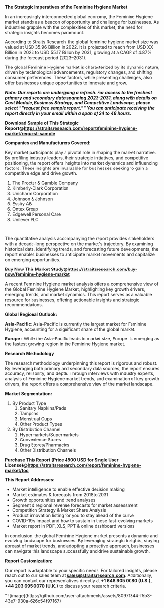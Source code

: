 <p><strong>The Strategic Imperatives of the Feminine Hygiene Market</strong></p>
<p>In an increasingly interconnected global economy, the Feminine Hygiene market stands as a beacon of opportunity and challenge for businesses. As industries grapple with the complexities of this market, the need for strategic insights becomes paramount.</p>
<p>According to Straits Research, the global feminine hygiene market size was valued at USD 35.96 Billion in 2022. It is projected to reach from USD XX Billion in 2023 to USD 55.17 Billion by 2031, growing at a CAGR of 4.87% during the forecast period (2023–2031).</p>
<p>The global Feminine Hygiene market is characterized by its dynamic nature, driven by technological advancements, regulatory changes, and shifting consumer preferences. These factors, while presenting challenges, also offer businesses unique opportunities to innovate and grow.</p>
<p><strong><em><strong><em>Note: Our reports are undergoing a refresh. For access to the freshest primary and secondary data spanning 2023-2031, along with details on Cost Module, Business Strategy, and Competitive Landscape, please select ""request free sample report."" You can anticipate receiving the report directly in your email within a span of 24 to 48 hours.</em></strong></em></strong></p>
<p><strong><strong>Download Sample of This Strategic Report</strong></strong><strong><strong>@</strong></strong><a href=https://straitsresearch.com/report/feminine-hygiene-market/request-sample><strong><u><strong>https://straitsresearch.com/report/feminine-hygiene-market/request-sample</strong></u></strong></a></p>
<p><strong><strong>Companies and Manufacturers Covered</strong></strong><strong><strong>:</strong></strong></p>
<p>Key market participants play a pivotal role in shaping the market narrative. By profiling industry leaders, their strategic initiatives, and competitive positioning, the report offers insights into market dynamics and influencing factors. These insights are invaluable for businesses seeking to gain a competitive edge and drive growth.</p>
<p><ol>
<li>The Procter &amp; Gamble Company</li>
<li>Kimberly-Clark Corporation</li>
<li>Unicharm Corporation</li>
<li>Johnson &amp; Johnson</li>
<li>Essity AB</li>
<li>Ontex Group</li>
<li>Edgewell Personal Care</li>
<li>Unilever PLC</li>
</ol>
<p>&nbsp;</p></p>
<p>The quantitative analysis accompanying the report provides stakeholders with a decade-long perspective on the market's trajectory. By examining historical data, identifying trends, and forecasting future developments, the report enables businesses to anticipate market movements and capitalize on emerging opportunities.</p>
<p><strong><strong>Buy Now This Market Study</strong></strong><strong><strong>@</strong></strong><a href=https://straitsresearch.com/buy-now/feminine-hygiene-market><strong><u><strong>https://straitsresearch.com/buy-now/feminine-hygiene-market</strong></u></strong></a></p>
<p>A recent Feminine Hygiene market analysis offers a comprehensive view of the Global Feminine Hygiene Market, highlighting key growth drivers, emerging trends, and market dynamics. This report serves as a valuable resource for businesses, offering actionable insights and strategic recommendations.</p>
<p><strong><strong>Global Regional Outlook:</strong></strong></p>
<p><strong><strong>Asia-Pacific:</strong></strong>&nbsp;Asia-Pacific is currently the largest market for Feminine Hygiene, accounting for a significant share of the global market.</p>
<p><strong><strong>Europe :</strong></strong>&nbsp;While the Asia-Pacific leads in market size, Europe  is emerging as the fastest growing region in the Feminine Hygiene market.</p>
<p><strong><strong>Research Methodology</strong></strong></p>
<p>The research methodology underpinning this report is rigorous and robust. By leveraging both primary and secondary data sources, the report ensures accuracy, reliability, and depth. Through interviews with industry experts, analysis of Feminine Hygiene market trends, and examination of key growth drivers, the report offers a comprehensive view of the market landscape.</p>
<p><strong><strong>Market Segmentation</strong></strong><strong><strong>:</strong></strong></p>
<p><ol>
<li>By Product Type
<ol>
<li>Sanitary Napkins/Pads</li>
<li>Tampons</li>
<li>Menstrual Cups</li>
<li>Other Product Types</li>
</ol>
</li>
<li>By Distribution Channel
<ol>
<li>Hypermarkets/Supermarkets</li>
<li>Convenience Stores</li>
<li>Drug Stores/Pharmacies</li>
<li>Other Distribution Channels</li>
</ol>
</li>
</ol></p>
<p><strong><strong>Purchase This Report (Price 4500 USD for Single User License)</strong></strong><strong><strong>@</strong></strong><a href=https://straitsresearch.com/report/feminine-hygiene-market/toc><strong><u><strong>https://straitsresearch.com/report/feminine-hygiene-market/toc</strong></u></strong></a></p>
<p><strong><strong>This Report Addresses:</strong></strong></p>
<ul>
<li>Market intelligence to enable effective decision making</li>
<li>Market estimates &amp; forecasts from 2018to 2031</li>
<li>Growth opportunities and trend analyses</li>
<li>Segment &amp; regional revenue forecasts for market assessment</li>
<li>Competition Strategy &amp; Market Share Analysis</li>
<li>Product innovation listing for you to stay ahead of the curve</li>
<li>COVID-19&rsquo;s impact and how to sustain in these fast-evolving markets</li>
<li>Market report in PDF, XLS, PPT &amp; online dashboard versions</li>
</ul>
<p>In conclusion, the global Feminine Hygiene market presents a dynamic and evolving landscape for businesses. By leveraging strategic insights, staying abreast of market trends, and adopting a proactive approach, businesses can navigate this landscape successfully and drive sustainable growth.</p>
<p><strong><strong>Report Customization:</strong></strong></p>
<p>Our report is adaptable to your specific needs. For tailored insights, please reach out to our sales team at <strong><u><strong>sales@straitsresearch.com</strong></u></strong>. Additionally, you can contact our representatives directly at <strong><strong>+1 646 905 0080 (U.S.), +44 203 695 0070 (U.K.)</strong></strong>&nbsp;to discuss your research criteria.</p>"
![image](https://github.com/user-attachments/assets/80971344-f5b3-43e7-930a-626c54f97167)
